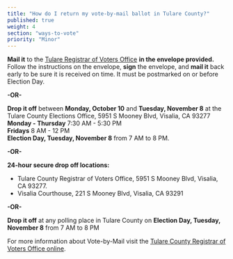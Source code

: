 ```yaml
---
title: "How do I return my vote-by-mail ballot in Tulare County?"
published: true
weight: 4
section: "ways-to-vote"
priority: "Minor"
---
```


**Mail it** to the [Tulare Registrar of Voters Office](#section-election-office-contact) **in the envelope provided.** Follow the instructions on the envelope, **sign** the envelope, and **mail it** back early to be sure it is received on time. It must be postmarked on or before Election Day.  

 **-OR-**  

**Drop it off** between **Monday, October 10** and **Tuesday, November 8** at the Tulare County Elections Office, 5951 S Mooney Blvd, Visalia, CA 93277  
**Monday - Thursday** 7:30 AM - 5:30 PM  
**Fridays** 8 AM - 12 PM  
**Election Day, Tuesday, November 8** from 7 AM to 8 PM.  
  
  **-OR-**  
  
 **24-hour secure drop off locations:**  
 - Tulare County Registrar of Voters Office, 5951 S Mooney Blvd, Visalia, CA 93277.  
 - Visalia Courthouse, 221 S Mooney Blvd, Visalia, CA 93291  

 **-OR-**  

**Drop it off** at any polling place in Tulare County on **Election Day, Tuesday, November 8** from 7 AM to 8 PM  

For more information about Vote-by-Mail visit the [Tulare County Registrar of Voters Office online](http://tularecounty.ca.gov/registrarofvoters/index.cfm/registrar-of-voters/voter-information1/permanent-vote-by-mail/).  
